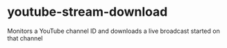 # youtube-stream-download
Monitors a YouTube channel ID and downloads a live broadcast started on that channel
